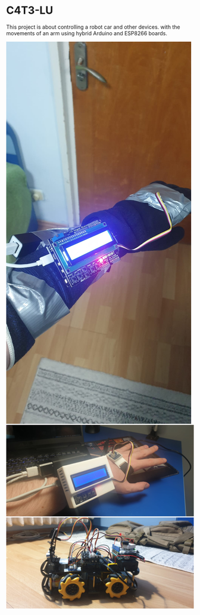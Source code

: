 # C4T3-LU
This project is about controlling a robot car and other devices.
with the movements of an arm using hybrid Arduino and ESP8266 boards.

![Version 1 Arm](images/version1_arm.jpeg)
![Version 2 Arm](images/version2.jpeg)
![C4T3-LU](images/catelu1.jpeg)